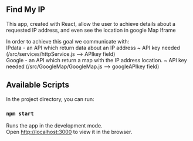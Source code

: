 ## Find My IP

This app, created with React, allow the user to achieve details about a requested IP address,
and even see the location in google Map Iframe

In order to achieve this goal we communicate with:<br />
  IPdata - an API which return data about an IP address             ~ API key needed (/src/services/httpService.js --> APIkey field)<br />
  Google - an API which return a map with the IP address location.  ~ API key needed (/src/GoogleMap/GoogleMap.js  --> googleAPIkey field)<br />
  
## Available Scripts

In the project directory, you can run:

### `npm start`

Runs the app in the development mode.<br />
Open [http://localhost:3000](http://localhost:3000) to view it in the browser.



